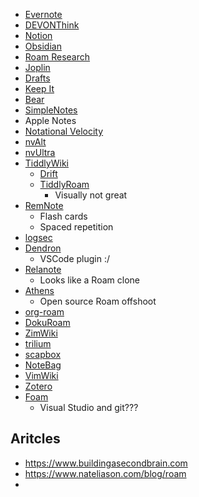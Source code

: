 - [Evernote](https://evernote.com)
- [DEVONThink](https://www.devontechnologies.com/)
- [Notion](https://www.notion.so/)
- [Obsidian](https://obsidian.md/)
- [Roam Research](https://roamresearch.com/)
- [Joplin](https://joplinapp.org/)
- [Drafts](https://getdrafts.com/)
- [Keep It](https://reinventedsoftware.com/keepit/)
- [Bear](https://bear.app/)
- [SimpleNotes](https://simplenote.com/)
- Apple Notes
- [Notational Velocity](http://notational.net/)
- [nvAlt](https://brettterpstra.com/projects/nvalt/)
- [nvUltra](https://nvultra.com/)
- [TiddlyWiki](https://tiddlywiki.com/)
	- [Drift](https://akhater.github.io/drift/)
	- [TiddlyRoam](https://tiddlyroam.org/)
		- Visually not great
- [RemNote](remnote.io)
	- Flash cards
	- Spaced repetition
- [logsec](https://logseq.com/)
- [Dendron](https://www.dendron.so/)
	- VSCode plugin :/
- [Relanote](https://relanote.com/)
	- Looks like a Roam clone
- [Athens](https://github.com/athensresearch/athens)
	- Open source Roam offshoot
- [org-roam](https://www.orgroam.com/)
- [DokuRoam](https://github.com/andjar/dokuroam/blob/master/README.md)
- [ZimWiki](https://zim-wiki.org/)
- [trilium](https://github.com/zadam/trilium)
- [scapbox](https://scrapbox.io/)
- [NoteBag](https://notebag.app/)
- [VimWiki](https://github.com/ducbueno/vimwiki-roam)
- [Zotero](https://www.zotero.org/)
- [Foam](https://foambubble.github.io/foam/)
	- Visual Studio and git???


## Aritcles
- https://www.buildingasecondbrain.com
- https://www.nateliason.com/blog/roam
- 